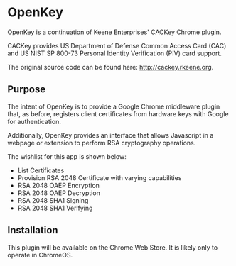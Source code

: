 # OpenKey

OpenKey is a continuation of Keene Enterprises' CACKey Chrome plugin.

CACKey provides US Department of Defense Common Access Card (CAC) and US NIST SP 800-73 Personal Identity Verification (PIV) card support.

The original source code can be found here: http://cackey.rkeene.org.

## Purpose

The intent of OpenKey is to provide a Google Chrome middleware plugin that, as before, registers client certificates from hardware keys with Google for authentication.

Additionally, OpenKey provides an interface that allows Javascript in a webpage or extension to perform RSA cryptography operations.

The wishlist for this app is shown below:

- List Certificates
- Provision RSA 2048 Certificate with varying capabilities
- RSA 2048 OAEP Encryption
- RSA 2048 OAEP Decryption
- RSA 2048 SHA1 Signing
- RSA 2048 SHA1 Verifying

## Installation

This plugin will be available on the Chrome Web Store. It is likely only to operate in ChromeOS.


